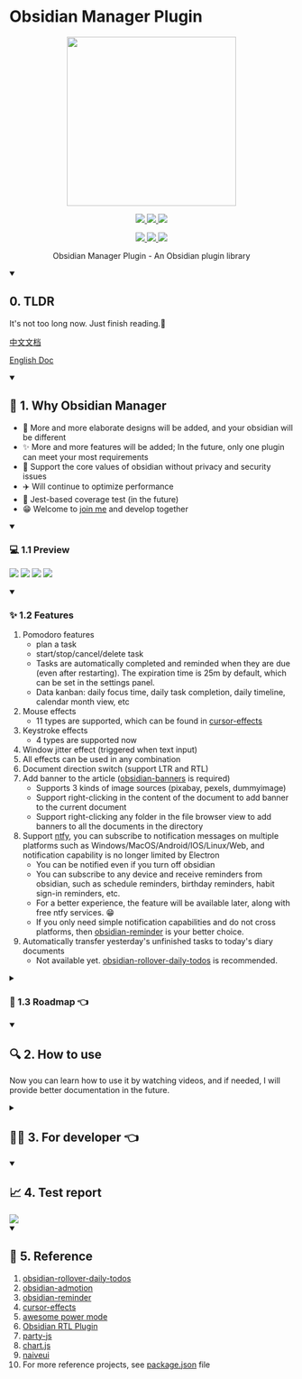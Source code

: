 # Obsidian Manager Plugin

<p align="center">
  <img width="300px" src="https://avatars.githubusercontent.com/u/65011256?s=280&v=4">
</p>

<p align="center">
  <a href="https://github.com/semantic-release/semantic-release">
    <img src="https://img.shields.io/badge/%20%20%F0%9F%93%A6%F0%9F%9A%80-semantic--release-e10079.svg">
  </a>
  <a href="https://npmcharts.com/compare/obsidian-manager?minimal=true">
    <img src="https://img.shields.io/npm/dm/obsidian-manager.svg">
  </a>
  <a href="https://codecov.io/gh/JuckZ/obsidian-manager" >
    <img src="https://codecov.io/gh/JuckZ/obsidian-manager/branch/master/graph/badge.svg?token=D6DI2HRC5Q"/>
  </a>
  <br>
</p>

<p align="center">
  <a href="https://www.npmjs.org/package/obsidian-manager">
    <img src="https://img.shields.io/npm/v/obsidian-manager/latest.svg">
  </a>
  <a href="https://www.npmjs.org/package/obsidian-manager">
    <img src="https://img.shields.io/npm/v/obsidian-manager/next.svg">
  </a>
  <a href="https://www.npmjs.org/package/obsidian-manager">
    <img src="https://img.shields.io/npm/v/obsidian-manager/beta.svg">
  </a>
</p>

<p align="center">Obsidian Manager Plugin - An Obsidian plugin library</p>

<details open>
  <summary><h2>0. TLDR </h2></summary>

It's not too long now. Just finish reading.🤣

[中文文档](./README.md)

[English Doc](./)

</details>

<details open>
  <summary><h2>🤔 1. Why Obsidian Manager </h2></summary>
  
- 🎨 More and more elaborate designs will be added, and your obsidian will be different
- ✨ More and more features will be added; In the future, only one plugin can meet your most requirements
- 🔐 Support the core values of obsidian without privacy and security issues
- ✈️ Will continue to optimize performance
- 💪 Jest-based coverage test (in the future)
- 😁 Welcome to [join me](https://github.com/JuckZ#-how-to-reach-me-) and develop together

</details>

<details open>
  <summary><h3> 💻 1.1 Preview </h3></summary>

[![](https://raw.githubusercontent.com/JuckZ/obsidian-manager/master/public/preview/特效展示.png)](./public/recording/特效展示.mkv)
[![](https://raw.githubusercontent.com/JuckZ/obsidian-manager/master/public/preview/番茄钟示例.png)](./public/recording/番茄钟示例.mkv)
[![](https://raw.githubusercontent.com/JuckZ/obsidian-manager/master/public/preview/切换banner.png)](./public/recording/切换banner.mkv)
[![](https://raw.githubusercontent.com/JuckZ/obsidian-manager/master/public/preview/文档方向.png)](./public/recording/文档方向.mkv)
  
</details>

<details open>
  <summary><h3> ✨ 1.2 Features </h3></summary>

1. Pomodoro features
    - plan a task
    - start/stop/cancel/delete task
    - Tasks are automatically completed and reminded when they are due (even after restarting). The expiration time is 25m by default, which can be set in the settings panel.
    - Data kanban: daily focus time, daily task completion, daily timeline, calendar month view, etc
2. Mouse effects
    - 11 types are supported, which can be found in [cursor-effects](https://tholman.com/cursor-effects/)
3. Keystroke effects
    - 4 types are supported now
4. Window jitter effect (triggered when text input)
5. All effects can be used in any combination
6. Document direction switch (support LTR and RTL)
7. Add banner to the article ([obsidian-banners](https://github.com/noatpad/obsidian-banners) is required)
    - Supports 3 kinds of image sources (pixabay, pexels, dummyimage)
    - Support right-clicking in the content of the document to add banner to the current document
    - Support right-clicking any folder in the file browser view to add banners to all the documents in the directory
8. Support [ntfy](https://docs.ntfy.sh), you can subscribe to notification messages on multiple platforms such as Windows/MacOS/Android/IOS/Linux/Web, and notification capability is no longer limited by Electron
    - You can be notified even if you turn off obsidian
    - You can subscribe to any device and receive reminders from obsidian, such as schedule reminders, birthday reminders, habit sign-in reminders, etc.
    - For a better experience, the feature will be available later, along with free ntfy services. 😁
    - If you only need simple notification capabilities and do not cross platforms, then [obsidian-reminder](https://github.com/uphy/obsidian-reminder) is your better choice.
9. Automatically transfer yesterday's unfinished tasks to today's diary documents
    - Not available yet. [obsidian-rollover-daily-todos](https://github.com/lumoe/obsidian-rollover-daily-todos) is recommended.

</details>

<details>
  <summary><h3> 🚩 1.3 Roadmap 👈 </h3></summary>

> 💡 There will be more and more functions in the future. This is just the tip of the iceberg. To avoid getting lost, you can click ✨ star ✨.

1. ⏰ Pomodoro feature
    - [ ] Link with document TODO task data (see task and dataview plug-ins)
    - [ ] Habit of clocking in (periodic tasks) support
    - [ ] Combined with spaced repeat, intelligent planning review tasks
    - [ ] Sound reminder at the end of the mission
    - [ ] White noise
    - [ ] Pomodoro thermal map
    - [ ] Statistics of daily time utilization and optimization suggestions are given.
2. 🌈 Mouse effects
    - [ ] Add more effects
    - [ ] Add different trigger methods for special effects (such as click, double click, etc.)
    - [ ] Add the ability to customize the configuration of special effects
3. 📄 Document direction switch
    - [ ] Remember the document direction selection for each document
    - [ ] Support global default direction settings
4. 🏜️ Add banner to the article
    - [ ] AI analyzes the contents of the document to find or generate pictures
    - [ ] Support for entering custom image matching keywords
5. 📝 Better note-taking experience
    - [ ] Table insertion and real-time preview editing
    - [ ] Pictures / large file attachments are automatically uploaded to personal OSS and other warehouses to prevent external chain failure
    - [ ] Cornell's note-taking
    - [ ] Voice notes
    - [ ] Custom color tag
    - [ ] Customize documents, folder icons, text colors, and other styles
    - [ ] Customize the icon of commonly used websites
6. 🔥 Blog system support
    - [ ] Seamless deployment of hugo
    - [ ] Seamless deployment of vuepress
    - [ ] May be released as a plugin corresponding to the blog system, rather than integrated in this plugin
7. 📆 Calendar, timeline with customizable appearance and function
8. 💸 Legger feature
    - [ ] Support the transfer of billing data from common platforms
    - [ ] Billing data Kanban
    - [ ] Shopping list intelligent price comparison, and list prices and flash sale activity, etc.
9. 📍 Create and maintain communities such as discord
10. 🔐 Solve your privacy concerns.
    - [ ] Provide docker images that can be deployed on your own
    - [ ] Open source backend code

</details>

<details open>
  <summary><h2> 🔍 2. How to use </h2></summary>

Now you can learn how to use it by watching videos, and if needed, I will provide better documentation in the future.

</details>

<details>
  <summary><h2> 👨‍💻 3. For developer 👈 </h2></summary>

### Log switch

Open the Settings panel with the 'Enable debug' option under the 'Advance' group

### Debugging method

#### Windows(cmd.exe)

```cmd
set "OUTDIR=path_to_this_plugin_in_your_obsidian_vault" && npm run dev
```

#### Windows(Powershell)

```powershell
($env:OUTDIR = "path_to_this_plugin_in_your_obsidian_vault") -and (npm run dev)
```

eg.

```powershell
($env:OUTDIR="../juckz.github.io/blogs/.obsidian/plugins/obsidian-manager") -and (npm run dev)
```

#### Linux, macOS(Bash)

```bash
OUTDIR="path_to_this_plugin_in_your_obsidian_vault" npm run dev
```

eg.

```bash
OUTDIR="../juckz.github.io/blogs/.obsidian/plugins/obsidian-manager" npm run dev
```

</details>

<details open>
  <summary><h2> 📈 4. Test report </h2></summary>

  <img src="https://codecov.io/gh/JuckZ/obsidian-manager/branch/master/graphs/sunburst.svg?token=D6DI2HRC5Q"/>
</details>

<details open>
  <summary><h2> 📜 5. Reference </h2></summary>

1. [obsidian-rollover-daily-todos](https://github.com/lumoe/obsidian-rollover-daily-todos)
2. [obsidian-admotion](https://github.com/valentine195/obsidian-admonition)
3. [obsidian-reminder](https://github.com/uphy/obsidian-reminder)
4. [cursor-effects](https://github.com/tholman/cursor-effects)
5. [awesome power mode](https://github.com/codeinthedark/awesome-power-mode)
6. [Obsidian RTL Plugin](https://github.com/esm7/obsidian-rtl)
7. [party-js](https://github.com/yiliansource/party-js)
8. [chart.js](https://chartjs.org/)
9. [naiveui](https://naiveui.com/)
10. For more reference projects, see [package.json](./package.json) file

</details>

<!-- 📌🔥⭐🌟⛳🎯📲🎬🔎📩📬🗂️📆🌏🌄⚡ -->

